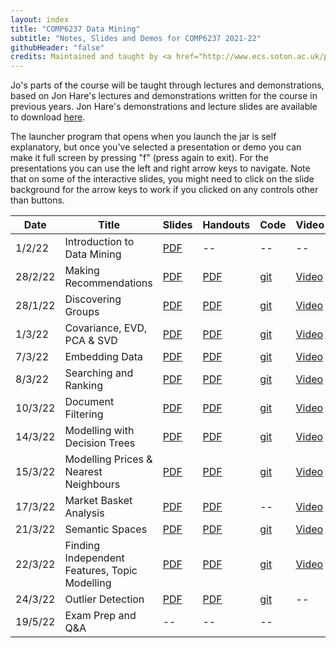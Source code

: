 ```yaml
---
layout: index
title: "COMP6237 Data Mining"
subtitle: "Notes, Slides and Demos for COMP6237 2021-22"
githubHeader: "false"
credits: Maintained and taught by <a href="http://www.ecs.soton.ac.uk/people/jh1c18">Dr Jo Grundy</a>)
---
```



Jo's parts of the course will be taught through lectures and demonstrations, based on Jon Hare's lectures and demonstrations written for the course in previous years. Jon Hare's demonstrations and lecture slides are available to download  [here](http://jenkins.ecs.soton.ac.uk/job/COMP6237/lastSuccessfulBuild/artifact/app/target/COMP6237-1.0-SNAPSHOT-jar-with-dependencies.jar).

The launcher program that opens when you launch the jar is self explanatory, but once you've selected a presentation or demo you can make it full screen by pressing "f" (press again to exit). For the presentations you can use the left and right arrow keys to navigate. Note that on some of the interactive slides, you might need to click on the slide background for the arrow keys to work if you clicked on any controls other than buttons.

Date     | Title        | Slides                             | Handouts  | Code  | Video |
---------| ------------ | ---------------------------------- | --------- | ----- | ----- |
1/2/22  | Introduction to Data Mining | [PDF](./lectures/pdf/Intro.pdf) | -- | -- | -- |
28/2/22  | Making Recommendations | [PDF](./lectures/pdf/02_Recommender_Systems.pdf) | [PDF](./lectures/pdf/02_Recommender_Systems_HO.pdf) | [git](https://github.com/JoGrundy/Data-Mining-Demo-Code-18-19/blob/master/recommender.ipynb) | [Video](https://southampton.cloud.panopto.eu/Panopto/Pages/Viewer.aspx?id=692a40f6-4067-4f8b-86fc-ae4701181940) |
28/1/22  | Discovering Groups | [PDF](./lectures/pdf/03_discovering_groups.pdf) | [PDF](./lectures/pdf/03_discovering_groups_HO.pdf) | [git](https://github.com/JoHoughton/Data-Mining-Demo-Code-18-19/blob/master/groups.ipynb) | [Video](https://southampton.cloud.panopto.eu/Panopto/Pages/Viewer.aspx?id=1ef4f522-eb43-49ab-b583-ae4a0095a6a8) |
1/3/22  | Covariance, EVD, PCA & SVD | [PDF](./lectures/pdf/04_covariance.pdf) | [PDF](./lectures/pdf/04_covariance_HO_jh.pdf) | [git](https://github.com/JoGrundy/Data-Mining-Demo-Code-18-19/blob/master/04-covariance.ipynb) | [Video](https://southampton.cloud.panopto.eu/Panopto/Pages/Viewer.aspx?id=5eb58a5a-c169-4794-95c7-ae4b0095bd2f) |
7/3/22  | Embedding Data | [PDF](./lectures/pdf/05_embedding_data.pdf) | [PDF](./lectures/pdf/05_embedding_data_HO_jh.pdf) | [git](https://github.com/JoGrundy/Data-Mining-Demo-Code-18-19/blob/master/05_embedding_data.ipynb) | [Video](https://southampton.cloud.panopto.eu/Panopto/Pages/Viewer.aspx?id=eeeb0aac-f446-473e-8d68-ae510094fa37) |
8/3/22  | Searching and Ranking | [PDF](./lectures/pdf/06_search.pdf) | [PDF](./lectures/pdf/06_search_HO.pdf) | [git](https://github.com/JoHoughton/Data-Mining-Demo-Code-18-19/blob/master/searchRank.ipynb) | [Video](https://southampton.cloud.panopto.eu/Panopto/Pages/Viewer.aspx?id=f7a4e5a0-5cf7-42f9-a86d-ae52009490b1) |
10/3/22   | Document Filtering  | [PDF](./lectures/pdf/07_document_filtering_jh.pdf) | [PDF](./lectures/pdf/07_document_filtering_HO.pdf) | [git](https://github.com/JoGrundy/Data-Mining-Demo-Code-18-19/blob/master/07_doc_filtering.ipynb) | [Video](https://coursecast.soton.ac.uk/Panopto/Pages/Viewer.aspx?id=4cfbafae-e7b1-4447-98d3-aa060107bee6) |
14/3/22   | Modelling with Decision Trees | [PDF](./lectures/pdf/08_decision_trees.pdf) | [PDF](./lectures/pdf/08_decision_trees_HO.pdf) | [git](https://github.com/JoGrundy/Data-Mining-Demo-Code-18-19/blob/master/08_decisiontrees.ipynb) | [Video](https://coursecast.soton.ac.uk/Panopto/Pages/Viewer.aspx?id=cbce4661-f531-4c93-861a-aa0a0119a04d) |
15/3/22   | Modelling Prices & Nearest Neighbours | [PDF](./lectures/pdf/09_nearest_neighbours.pdf) | [PDF](./lectures/pdf/09_nearest_neighbours_HO.pdf) | [git](https://github.com/JoGrundy/Data-Mining-Demo-Code-18-19/blob/master/09_nearest_neighbours.ipynb) | [Video](https://coursecast.soton.ac.uk/Panopto/Pages/Viewer.aspx?id=b5c9e86b-fc8f-4308-8373-aa0d0107cfdd) |
17/3/22  | Market Basket Analysis |  [PDF](./lectures/pdf/10_market_basket_jh.pdf) | [PDF](./lectures/pdf/10_market_basket_HO.pdf) | -- | [Video](https://coursecast.soton.ac.uk/Panopto/Pages/Viewer.aspx?id=927b2a76-5742-48bd-af3c-aa0e00d5d8f9) |
21/3/22  | Semantic Spaces | [PDF](./lectures/pdf/11_semantic_spaces_jh.pdf) | [PDF](./lectures/pdf/11_semantic_spaces_HO.pdf) | [git](https://github.com/JoGrundy/Data-Mining-Demo-Code-18-19/blob/master/11_semantic_spaces.ipynb) | [Video](https://coursecast.soton.ac.uk/Panopto/Pages/Viewer.aspx?id=f6579870-ab48-4be2-9dab-aa1401082db1) |
22/3/22  | Finding Independent Features, Topic Modelling |  [PDF](./lectures/pdf/12_finding_features_jh.pdf) | [PDF](./lectures/pdf/12_finding_features_HO.pdf) | [git](https://github.com/JoHoughton/Data-Mining-Demo-Code-18-19/blob/master/12_finding_features.ipynb) | [Video](https://coursecast.soton.ac.uk/Panopto/Pages/Viewer.aspx?id=08d7c12b-1ccc-4020-9191-aa170107c147) |
24/3/22   | Outlier Detection |  [PDF]()  | [PDF]() | [git]() | -- |
19/5/22  | Exam Prep and Q&A |  -- | -- | -- |
